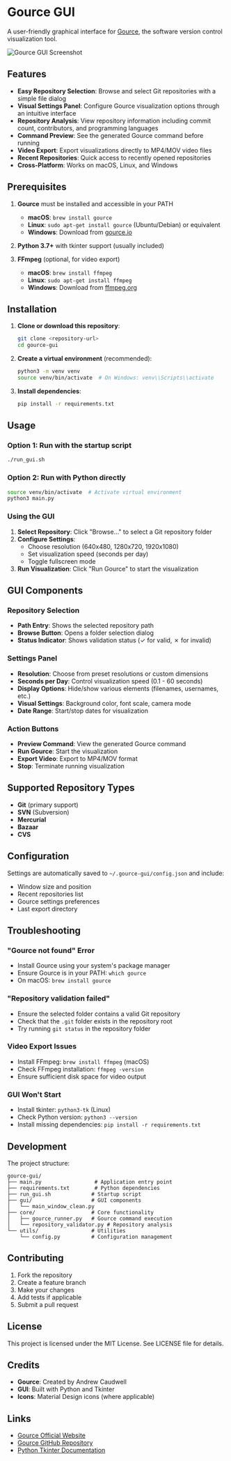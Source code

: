 # Gource GUI

A user-friendly graphical interface for [Gource](https://gource.io), the software version control visualization tool.

![Gource GUI Screenshot](screenshot.png)

## Features

- **Easy Repository Selection**: Browse and select Git repositories with a simple file dialog
- **Visual Settings Panel**: Configure Gource visualization options through an intuitive interface
- **Repository Analysis**: View repository information including commit count, contributors, and programming languages
- **Command Preview**: See the generated Gource command before running
- **Video Export**: Export visualizations directly to MP4/MOV video files
- **Recent Repositories**: Quick access to recently opened repositories
- **Cross-Platform**: Works on macOS, Linux, and Windows

## Prerequisites

1. **Gource** must be installed and accessible in your PATH
   - **macOS**: `brew install gource`
   - **Linux**: `sudo apt-get install gource` (Ubuntu/Debian) or equivalent
   - **Windows**: Download from [gource.io](https://gource.io)

2. **Python 3.7+** with tkinter support (usually included)

3. **FFmpeg** (optional, for video export)
   - **macOS**: `brew install ffmpeg`
   - **Linux**: `sudo apt-get install ffmpeg`
   - **Windows**: Download from [ffmpeg.org](https://ffmpeg.org)

## Installation

1. **Clone or download this repository**:
   ```bash
   git clone <repository-url>
   cd gource-gui
   ```

2. **Create a virtual environment** (recommended):
   ```bash
   python3 -m venv venv
   source venv/bin/activate  # On Windows: venv\\Scripts\\activate
   ```

3. **Install dependencies**:
   ```bash
   pip install -r requirements.txt
   ```

## Usage

### Option 1: Run with the startup script
```bash
./run_gui.sh
```

### Option 2: Run with Python directly
```bash
source venv/bin/activate  # Activate virtual environment
python3 main.py
```

### Using the GUI

1. **Select Repository**: Click "Browse..." to select a Git repository folder
2. **Configure Settings**: 
   - Choose resolution (640x480, 1280x720, 1920x1080)
   - Set visualization speed (seconds per day)
   - Toggle fullscreen mode
3. **Run Visualization**: Click "Run Gource" to start the visualization

## GUI Components

### Repository Selection
- **Path Entry**: Shows the selected repository path
- **Browse Button**: Opens a folder selection dialog
- **Status Indicator**: Shows validation status (✓ for valid, ✗ for invalid)

### Settings Panel
- **Resolution**: Choose from preset resolutions or custom dimensions
- **Seconds per Day**: Control visualization speed (0.1 - 60 seconds)
- **Display Options**: Hide/show various elements (filenames, usernames, etc.)
- **Visual Settings**: Background color, font scale, camera mode
- **Date Range**: Start/stop dates for visualization

### Action Buttons
- **Preview Command**: View the generated Gource command
- **Run Gource**: Start the visualization
- **Export Video**: Export to MP4/MOV format
- **Stop**: Terminate running visualization

## Supported Repository Types

- **Git** (primary support)
- **SVN** (Subversion)
- **Mercurial**
- **Bazaar**
- **CVS**

## Configuration

Settings are automatically saved to `~/.gource-gui/config.json` and include:
- Window size and position
- Recent repositories list
- Gource settings preferences
- Last export directory

## Troubleshooting

### "Gource not found" Error
- Install Gource using your system's package manager
- Ensure Gource is in your PATH: `which gource`
- On macOS: `brew install gource`

### "Repository validation failed"
- Ensure the selected folder contains a valid Git repository
- Check that the `.git` folder exists in the repository root
- Try running `git status` in the repository folder

### Video Export Issues
- Install FFmpeg: `brew install ffmpeg` (macOS)
- Check FFmpeg installation: `ffmpeg -version`
- Ensure sufficient disk space for video output

### GUI Won't Start
- Install tkinter: `python3-tk` (Linux)
- Check Python version: `python3 --version`
- Install missing dependencies: `pip install -r requirements.txt`

## Development

The project structure:
```
gource-gui/
├── main.py                 # Application entry point
├── requirements.txt        # Python dependencies
├── run_gui.sh             # Startup script
├── gui/                   # GUI components
│   └── main_window_clean.py
├── core/                  # Core functionality
│   ├── gource_runner.py   # Gource command execution
│   └── repository_validator.py # Repository analysis
└── utils/                 # Utilities
    └── config.py          # Configuration management
```

## Contributing

1. Fork the repository
2. Create a feature branch
3. Make your changes
4. Add tests if applicable
5. Submit a pull request

## License

This project is licensed under the MIT License. See LICENSE file for details.

## Credits

- **Gource**: Created by Andrew Caudwell
- **GUI**: Built with Python and Tkinter
- **Icons**: Material Design icons (where applicable)

## Links

- [Gource Official Website](https://gource.io)
- [Gource GitHub Repository](https://github.com/acaudwell/Gource)
- [Python Tkinter Documentation](https://docs.python.org/3/library/tkinter.html)

